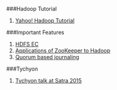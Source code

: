 ###Hadoop Tutorial
1. [Yahoo! Hadoop Tutorial](https://developer.yahoo.com/hadoop/tutorial/)

###Important Features
1. [HDFS EC](http://blog.cloudera.com/blog/2015/09/introduction-to-hdfs-erasure-coding-in-apache-hadoop/)
2. [Applications of ZooKeeper to Hadoop](https://www.quora.com/Why-does-HBase-use-Zookeeper-but-HDFS-doesnt)
3. [Quorum based journaling](http://blog.cloudera.com/blog/2012/10/quorum-based-journaling-in-cdh4-1/)

###Tychyon
1. [Tychyon talk at Satra 2015](http://www.tachyonnexus.com/downloads/Tachyon_2015-09-30_Strata.pdf)

